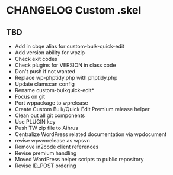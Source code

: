 # CHANGELOG Custom .skel

## TBD
* Add in cbqe alias for custom-bulk-quick-edit
* Add version ability for wpzip
* Check exit codes
* Check plugins for VERSION in class code
* Don't push if not wanted
* Replace wp-phptidy.php with phptidy.php
* Update clamscan config
* Rename custom-bulkquick-edit*
* Focus on git
* Port wppackage to wprelease
* Create Custom Bulk/Quick Edit Premium release helper
* Clean out all git components
* Use PLUGIN key
* Push TW zip file to Aihrus
* Centralize WordPress related documentation via wpdocument
* revise wpsvnrelease as wpsvn
* Remove in2code client references
* Revise premium handling
* Moved WordPress helper scripts to public repository
* Revise ID_POST ordering
